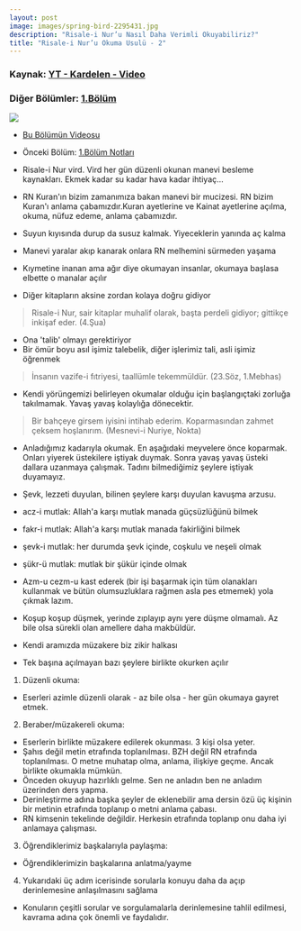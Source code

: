 ```yaml
---
layout: post
image: images/spring-bird-2295431.jpg
description: "Risale-i Nur’u Nasıl Daha Verimli Okuyabiliriz?"
title: "Risale-i Nur’u Okuma Usulü - 2"
---
```

### Kaynak: [YT - Kardelen - Video](https://www.youtube.com/watch?v=ma2hfvmEtQM)
### Diğer Bölümler: [1.Bölüm]({{site.baseurl}}/2020/03/21/rn-hangi-sira-ile-okumali.html)

![]({{site.baseurl}}/images/spring-bird-2295431.jpg)

- [Bu Bölümün Videosu](https://www.youtube.com/watch?v=ma2hfvmEtQM)

- Önceki Bölüm: [1.Bölüm Notları](https://risalenotlari.github.io/2020/03/21/hangi-sira-ile-okumali.html)

- Risale-i Nur vird. Vird her gün düzenli okunan manevi besleme kaynakları. Ekmek kadar su kadar hava kadar ihtiyaç...
- RN Kuran'ın bizim zamanımıza bakan manevi bir mucizesi. RN bizim Kuran'ı anlama çabamızdır.Kuran ayetlerine ve Kainat ayetlerine açılma, okuma, nüfuz edeme, anlama çabamızdır.
- Suyun kıyısında durup da susuz kalmak. Yiyeceklerin yanında aç kalma
- Manevi yaralar akıp kanarak onlara RN melhemini sürmeden yaşama
- Kıymetine inanan ama ağır diye okumayan insanlar, okumaya başlasa elbette o manalar açılır
- Diğer kitapların aksine zordan kolaya doğru gidiyor

> Risale-i Nur, sair kitaplar muhalif olarak, başta perdeli gidiyor; gittikçe inkişaf eder. (4.Şua)

- Ona 'talib' olmayı gerektiriyor
- Bir ömür boyu asıl işimiz talebelik, diğer işlerimiz tali, asli işimiz öğrenmek

> İnsanın vazife-i fıtriyesi, taallümle tekemmüldür. (23.Söz, 1.Mebhas)

- Kendi yörüngemizi belirleyen okumalar olduğu için başlangıçtaki zorluğa takılmamak. Yavaş yavaş kolaylığa dönecektir.

> Bir bahçeye girsem iyisini intihab ederim. Koparmasından zahmet çeksem hoşlanırım. (Mesnevi-i Nuriye, Nokta)

- Anladığımız kadarıyla okumak. En aşağıdaki meyvelere önce koparmak. Onları yiyerek üstekilere iştiyak duymak. Sonra yavaş yavaş üsteki dallara uzanmaya çalışmak. Tadını bilmediğimiz şeylere iştiyak duyamayız.
- Şevk, lezzeti duyulan, bilinen şeylere karşı duyulan kavuşma arzusu.

- acz-i mutlak: Allah'a karşı mutlak manada güçsüzlüğünü bilmek
- fakr-i mutlak: Allah'a karşı mutlak manada fakirliğini bilmek
- şevk-i mutlak: her durumda şevk içinde, coşkulu ve neşeli olmak
- şükr-ü mutlak: mutlak bir şükür içinde olmak

- Azm-u cezm-u kast ederek (bir işi başarmak için tüm olanakları kullanmak ve bütün olumsuzluklara rağmen asla pes etmemek) yola çıkmak lazım.
- Koşup koşup düşmek, yerinde zıplayıp aynı yere düşme olmamalı. Az bile olsa sürekli olan amellere daha makbüldür.
- Kendi aramızda müzakere biz zikir halkası
- Tek başına açılmayan bazı şeylere birlikte okurken açılır

1. Düzenli okuma: 
- Eserleri azimle düzenli olarak - az bile olsa - her gün okumaya gayret etmek.
2. Beraber/müzakereli okuma: 
- Eserlerin birlikte müzakere edilerek okunması. 3 kişi olsa yeter.
- Şahıs değil metin etrafında toplanılması. BZH değil RN etrafında toplanılması. O metne muhatap olma, anlama, ilişkiye geçme. Ancak birlikte okumakla mümkün.
- Önceden okuyup hazırlıklı gelme. Sen ne anladın ben ne anladım üzerinden ders yapma.
- Derinleştirme adına başka şeyler de eklenebilir ama dersin özü üç kişinin bir metinin etrafında toplanıp o metni anlama çabası.
- RN kimsenin tekelinde değildir. Herkesin etrafında toplanıp onu daha iyi anlamaya çalışması.
3. Öğrendiklerimiz başkalarıyla paylaşma:
- Öğrendiklerimizin başkalarına anlatma/yayme
4. Yukarıdaki üç adım icerisinde sorularla konuyu daha da açıp derinlemesine anlaşılmasını sağlama
- Konuların çeşitli sorular ve sorgulamalarla derinlemesine tahlil edilmesi, kavrama adına çok önemli ve faydalıdır.
